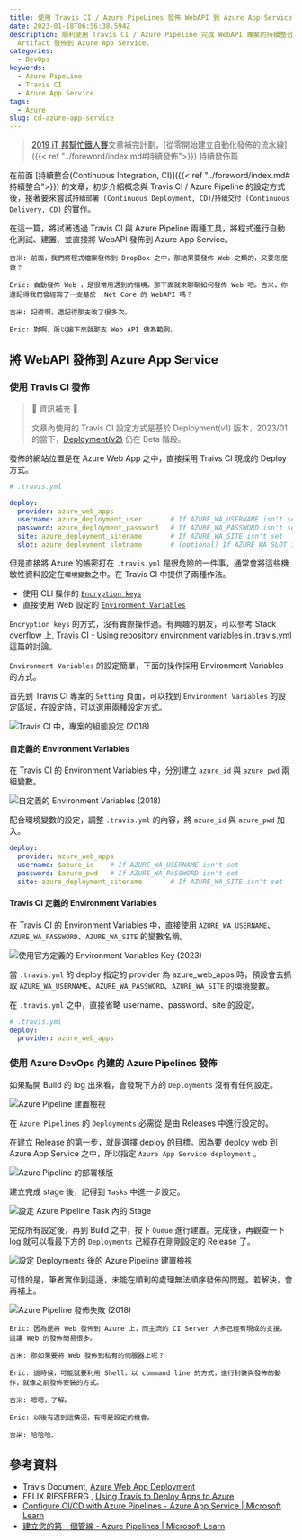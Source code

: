 ```yaml
---
title: 使用 Travis CI / Azure PipeLines 發佈 WebAPI 到 Azure App Service
date: 2023-01-18T06:56:38.594Z
description: 順利使用 Travis CI / Azure Pipeline 完成 WebAPI 專案的持續整合，下一步，就是把 WebAPI 建置出來的
  Artifact 發佈到 Azure App Service。
categories:
  - DevOps
keywords:
  - Azure PipeLine
  - Travis CI
  - Azure App Service
tags:
  - Azure
slug: cd-azure-app-service
---
```


> [2019 iT 邦幫忙鐵人賽](https://ithelp.ithome.com.tw/users/20107551/ironman/1906)文章補完計劃，[從零開始建立自動化發佈的流水線]({{< ref "../foreword/index.md#持續發佈">}}) 持續發佈篇

在前面 [持續整合(Continuous Integration, CI)]({{< ref "../foreword/index.md#持續整合">}}) 的文章，初步介紹概念與 Travis CI / Azure Pipeline 的設定方式後，接著要來嘗試`持續部署 (Continuous Deployment, CD)`/`持續交付 (Continuous Delivery, CD)` 的實作。

在這一篇，將試著透過 Travis CI 與 Azure Pipeline 兩種工具，將程式進行自動化測試、建置、並直接將 WebAPI 發佈到 Azure App Service。

<!--more-->

```chat
吉米: 前面，我們將程式檔案發佈到 DropBox 之中，那結果要發佈 Web 之類的，又要怎麼做？

Eric: 自動發佈 Web ，是很常用遇到的情境。那下面就來聊聊如何發佈 Web 吧。吉米，你還記得我們曾經寫了一支基於 .Net Core 的 WebAPI 嗎？

吉米: 記得啊，還記得那支改了很多次。

Eric: 對啊，所以接下來就那支 Web API 做為範例。
```

## 將 WebAPI 發佈到 Azure App Service

### 使用 Travis CI 發佈

> 📝 資訊補充 📝
>
> 文章內使用的 Travis CI 設定方式是基於 Deployment(v1) 版本，2023/01 的當下，[Deployment(v2)](https://docs.travis-ci.com/user/deployment-v2) 仍在 Beta 階段。

發佈的網站位置是在 Azure Web App 之中，直接採用 Traivs CI 現成的 Deploy 方式。

```yaml
# .travis.yml

deploy:
  provider: azure_web_apps
  username: azure_deployment_user       # If AZURE_WA_USERNAME isn't set
  password: azure_deployment_password   # If AZURE_WA_PASSWORD isn't set
  site: azure_deployment_sitename       # If AZURE_WA_SITE isn't set
  slot: azure_deployment_slotname       # (optional) If AZURE_WA_SLOT isn't set
```

但是直接將 Azure 的帳密打在 `.travis.yml` 是很危險的一件事，通常會將這些機敏性資料設定在`環境變數`之中。在 Travis CI 中提供了兩種作法。

- 使用 CLI 操作的 [`Encryption keys`](https://docs.travis-ci.com/user/encryption-keys/)
- 直接使用 Web 設定的 [`Environment Variables`](https://docs.travis-ci.com/user/environment-variables/)

`Encryption keys` 的方式，沒有實際操作過。有興趣的朋友，可以參考 Stack overflow 上, [Travis CI - Using repository environment variables in .travis.yml](https://stackoverflow.com/questions/33735992/travis-ci-using-repository-environment-variables-in-travis-yml) 這篇的討論。

`Environment Variables` 的設定簡單，下面的操作採用 Environment Variables 的方式。

首先到 Travis CI 專案的 `Setting` 頁面，可以找到 `Environment Variables` 的設定區域，在設定時，可以選用兩種設定方式。

![Travis CI 中，專案的組態設定 (2018)](images/travis-etting-2018.png)

#### 自定義的 Environment Variables

在 Travis CI 的 Environment Variables 中，分別建立 `azure_id` 與 `azure_pwd` 兩組變數。

![自定義的 Environment Variables (2018)](images/travis-setting-env-custom.png)

配合環境變數的設定，調整 `.travis.yml` 的內容，將 `azure_id` 與 `azure_pwd` 加入。

```yaml
deploy:
  provider: azure_web_apps
  username: $azure_id    # If AZURE_WA_USERNAME isn't set
  password: $azure_pwd   # If AZURE_WA_PASSWORD isn't set
  site: azure_deployment_sitename       # If AZURE_WA_SITE isn't set
```

#### Travis CI 定義的 Environment Variables

在 Travis CI 的 Environment Variables 中，直接使用 `AZURE_WA_USERNAME`、`AZURE_WA_PASSWORD`、`AZURE_WA_SITE` 的變數名稱。

![使用官方定義的 Environment Variables Key (2023)](images/travis-setting-env-2023.png)

當 `.travis.yml` 的 deploy 指定的 provider 為 azure_web_apps 時，預設會去抓取 `AZURE_WA_USERNAME`、`AZURE_WA_PASSWORD`、`AZURE_WA_SITE` 的環境變數。

在 `.travis.yml` 之中，直接省略 username、password、site 的設定。

```yaml
# .travis.yml
deploy:
  provider: azure_web_apps
```

### 使用 Azure DevOps 內建的 Azure Pipelines 發佈

如果點開 Build 的 log 出來看，會發現下方的 `Deployments` 沒有有任何設定。

![Azure Pipeline 建置檢視](images/azure-devops-origin.jpeg)

在 `Azure Pipelines` 的 `Deployments` 必需從 是由 Releases 中進行設定的。

在建立 Release 的第一步，就是選擇 deploy 的目標。因為要 deploy web 到 Azure App Service 之中，所以指定 `Azure App Service deployment` 。

![Azure Pipeline 的部署樣版](images/azure-pipeline-deployment-template.jpeg)

建立完成 stage 後，記得到 `Tasks` 中進一步設定。

![設定 Azure Pipeline Task 內的 Stage](images/azure-pipelines-task.jpeg)

完成所有設定後，再到 Build 之中，按下 `Queue` 進行建置。完成後，再觀查一下 log 就可以看最下方的 `Deployments` 己經存在剛剛設定的 Release 了。

![設定 Deployments 後的 Azure Pipeline 建置檢視](images/azure-devops-release-deployments.jpeg)

可惜的是，筆者實作到這邊，未能在順利的處理無法順序發佈的問題。若解決，會再補上。

![Azure Pipeline 發佈失敗 (2018)](images/azure-devops-release-question.png)

```chat
Eric: 因為是將 Web 發佈到 Azure 上，而主流的 CI Server 大多己經有現成的支援，這讓 Web 的發佈簡易很多。

吉米: 那如果要將 Web 發佈到私有的伺服器上呢？

Eric: 這時候，可能就要利用 Shell，以 command line 的方式，進行封裝與發佈的動作，就像之前發佈安裝的方式。

吉米: 嗯嗯，了解。

Eric: 以後有遇到這情況，有得是設定的機會。

吉米: 哈哈哈。
```

## 參考資料

- Travis Document, [Azure Web App Deployment](https://docs.travis-ci.com/user/deployment/azure-web-apps/)
- FELIX RIESEBERG , [Using Travis to Deploy Apps to Azure](https://felixrieseberg.com/using-travis-to-deploy-apps-to-azure/)
- [Configure CI/CD with Azure Pipelines - Azure App Service | Microsoft Learn](https://docs.microsoft.com/en-us/azure/devops/pipelines/targets/webapp?toc=%2Fazure%2Fdevops%2Fdeploy-azure%2Ftoc.json&%3Bbc=%2Fazure%2Fdevops%2Fdeploy-azure%2Fbreadcrumb%2Ftoc.json&view=vsts&tabs=yaml)
- [建立您的第一個管線 - Azure Pipelines | Microsoft Learn](https://docs.microsoft.com/zh-tw/azure/devops/pipelines/get-started-designer?view=vsts&tabs=new-nav#deploy-a-release)

